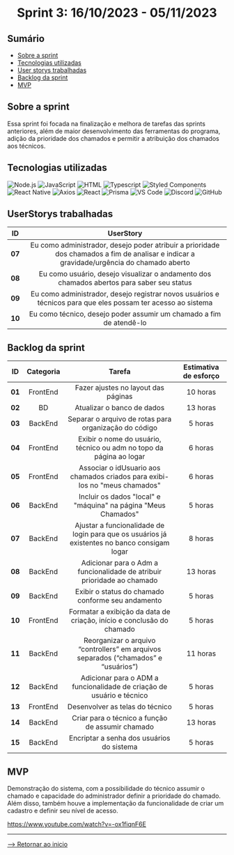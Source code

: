 <h1 align="center">Sprint 3: 16/10/2023 - 05/11/2023</h1>

## Sumário

- [Sobre a sprint](#Sobre-a-sprint)
- [Tecnologias utilizadas](#Tecnologias-utilizadas)
- [User storys trabalhadas](#UserStorys-trabalhadas)
- [Backlog da sprint](#Backlog-da-sprint)
- [MVP](#MVP)


## Sobre a sprint

Essa sprint foi focada na finalização e melhora de tarefas das sprints anteriores, além de maior desenvolvimento das ferramentas do programa, adição da prioridade dos chamados e permitir a atribuição dos chamados aos técnicos.

## Tecnologias utilizadas

<span id="tecnologias">
<img src="https://img.shields.io/badge/Node.Js-CED4DA?style=opensans&logo=nodedotjs&logoColor=white&color=blue" alt="Node.js" />
<img src="https://img.shields.io/badge/JavaScript-black?style=opensans&logo=javascript&logoColor=white&color=blue" alt="JavaScript" />
<img src="https://img.shields.io/badge/%3C%2F%3E_HTML%20-%20black?style=opensans&logo=html&logoColor=white&color=blue" alt ="HTML" />
<img src="https://img.shields.io/badge/TypeScript-CED4DA?style=opensans&logo=typescript&logoColor=white&color=blue" alt="Typescript" />
<img src="https://img.shields.io/badge/Styled_Components-CED4DA?opensans&logo=styled-components&logoColor=white&color=blue" alt="Styled Components" /> 
<img src="https://img.shields.io/badge/React_Native-CED4DA?opensans&logo=react&logoColor=white&color=blue" alt="React Native" /> 
<img src="https://img.shields.io/badge/Axios-CED4DA?opensans&logo=axios&logoColor=white&color=blue" alt="Axios" /> 
<img src="https://img.shields.io/badge/React-CED4DA?opensans&logo=react&logoColor=white&color=blue" alt="React" /> 
<img src="https://img.shields.io/badge/Prisma-CED4DA?opensans&logo=prisma&logoColor=white&color=blue" alt="Prisma" /> 
<img src="https://img.shields.io/badge/VS_Code-CED4DA?opensans&logo=visual%20studio%20code&logoColor=white&color=blue" alt="VS Code" />
<img src="https://img.shields.io/badge/Discord-CED4DA?opensans&logo=discord&logoColor=white&color=blue" alt="Discord" /> 
<img src="https://img.shields.io/badge/GitHub-CED4DA?opensans&logo=github&logoColor=whitek&color=blue" alt="GitHub" /> 

## UserStorys trabalhadas

 ID | UserStory |
|:--------------:  | :----------:|
| **07** | Eu como administrador, desejo poder atribuir a prioridade dos chamados a fim de analisar e indicar a gravidade/urgência do chamado aberto  |
| **08** | Eu como usuário, desejo visualizar o andamento dos chamados abertos para saber seu status |
| **09** | Eu como administrador, desejo registrar novos usuários e técnicos para que eles possam ter acesso ao sistema |
| **10** | Eu como técnico, desejo poder assumir um chamado a fim de atendê-lo |  


## Backlog da sprint

 ID | Categoria | Tarefa | Estimativa de esforço |
|:--------------:  | :----------:|:--------------:|:--------------:|
| **01** | FrontEnd | Fazer ajustes no layout das páginas | 10 horas |
| **02** | BD | Atualizar o banco de dados | 13 horas |   
| **03** | BackEnd | Separar o arquivo de rotas para organização do código | 5 horas |  
| **04** | FrontEnd | Exibir o nome do usuário, técnico ou adm no topo da página ao logar | 6 horas | 
| **05** | FrontEnd | Associar o idUsuario aos chamados criados para exibi-los no "meus chamados" | 6 horas | 
| **06** | BackEnd | Incluir os dados "local" e "máquina" na página "Meus Chamados" | 5 horas |
| **07** | BackEnd | Ajustar a funcionalidade de login para que os usuários já existentes no banco consigam logar | 8 horas | 
| **08** | BackEnd | Adicionar para o Adm a funcionalidade de atribuir prioridade ao chamado | 13 horas |
| **09** | BackEnd | Exibir o status do chamado conforme seu andamento | 5 horas |
| **10** | FrontEnd | Formatar a exibição da data de criação, início e conclusão do chamado | 5 horas |
| **11** | BackEnd | Reorganizar o arquivo “controllers” em arquivos separados (“chamados” e “usuários”) | 11 horas |
| **12** | BackEnd | Adicionar para o ADM a funcionalidade de criação de usuário e técnico | 5 horas |
| **13** | FrontEnd | Desenvolver as telas do técnico | 5 horas |
| **14** | BackEnd | Criar para o técnico a função de assumir chamado | 13 horas |
| **15** | BackEnd | Encriptar a senha dos usuários do sistema | 5 horas |

## MVP

Demonstração do sistema, com a possibilidade do técnico assumir o chamado e capacidade do administrador definir a prioridade do chamado. Além disso, também houve a implementação da funcionalidade de criar um cadastro e definir seu nível de acesso.

https://www.youtube.com/watch?v=-ox1fiqnF6E

<hr>

[--> Retornar ao inicio](#Sumário)
